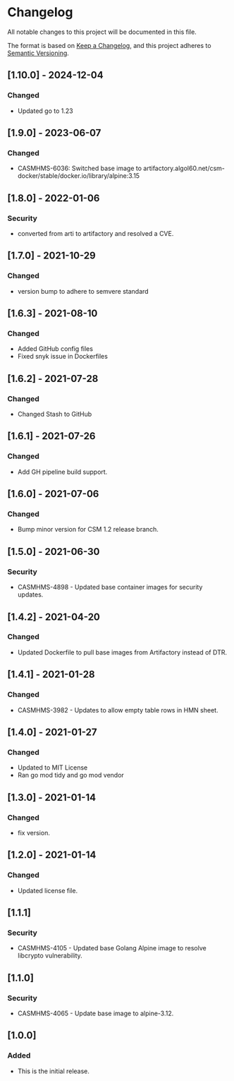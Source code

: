 # Changelog

All notable changes to this project will be documented in this file.

The format is based on [Keep a Changelog](https://keepachangelog.com/en/1.0.0/),
and this project adheres to [Semantic Versioning](https://semver.org/spec/v2.0.0.html).

## [1.10.0] - 2024-12-04

### Changed

- Updated go to 1.23

## [1.9.0] - 2023-06-07

### Changed

- CASMHMS-6036: Switched base image to artifactory.algol60.net/csm-docker/stable/docker.io/library/alpine:3.15

## [1.8.0] - 2022-01-06

### Security

- converted from arti to artifactory and resolved a CVE.

## [1.7.0] - 2021-10-29

### Changed

- version bump to adhere to semvere standard

## [1.6.3] - 2021-08-10

### Changed

- Added GitHub config files
- Fixed snyk issue in Dockerfiles

## [1.6.2] - 2021-07-28

### Changed

- Changed Stash to GitHub

## [1.6.1] - 2021-07-26

### Changed 

- Add GH pipeline build support. 

## [1.6.0] - 2021-07-06

### Changed

- Bump minor version for CSM 1.2 release branch.

## [1.5.0] - 2021-06-30

### Security

- CASMHMS-4898 - Updated base container images for security updates.

## [1.4.2] - 2021-04-20

### Changed

- Updated Dockerfile to pull base images from Artifactory instead of DTR.

## [1.4.1] - 2021-01-28

### Changed

- CASMHMS-3982 - Updates to allow empty table rows in HMN sheet.

## [1.4.0] - 2021-01-27

### Changed

- Updated to MIT License
- Ran go mod tidy and go mod vendor

## [1.3.0] - 2021-01-14

### Changed

- fix version.

## [1.2.0] - 2021-01-14

### Changed

- Updated license file.

## [1.1.1]

### Security

- CASMHMS-4105 - Updated base Golang Alpine image to resolve libcrypto vulnerability.

## [1.1.0]

### Security

- CASMHMS-4065 - Update base image to alpine-3.12.

## [1.0.0]

### Added

- This is the initial release.
